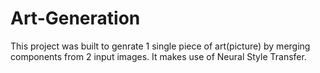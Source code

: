 # Art-Generation
This project was built to genrate 1 single piece of art(picture) by merging components from 2 input images. 
It makes use of Neural Style Transfer.
